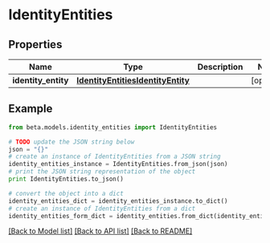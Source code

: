 # IdentityEntities


## Properties
Name | Type | Description | Notes
------------ | ------------- | ------------- | -------------
**identity_entity** | [**IdentityEntitiesIdentityEntity**](IdentityEntitiesIdentityEntity.md) |  | [optional] 

## Example

```python
from beta.models.identity_entities import IdentityEntities

# TODO update the JSON string below
json = "{}"
# create an instance of IdentityEntities from a JSON string
identity_entities_instance = IdentityEntities.from_json(json)
# print the JSON string representation of the object
print IdentityEntities.to_json()

# convert the object into a dict
identity_entities_dict = identity_entities_instance.to_dict()
# create an instance of IdentityEntities from a dict
identity_entities_form_dict = identity_entities.from_dict(identity_entities_dict)
```
[[Back to Model list]](../README.md#documentation-for-models) [[Back to API list]](../README.md#documentation-for-api-endpoints) [[Back to README]](../README.md)



